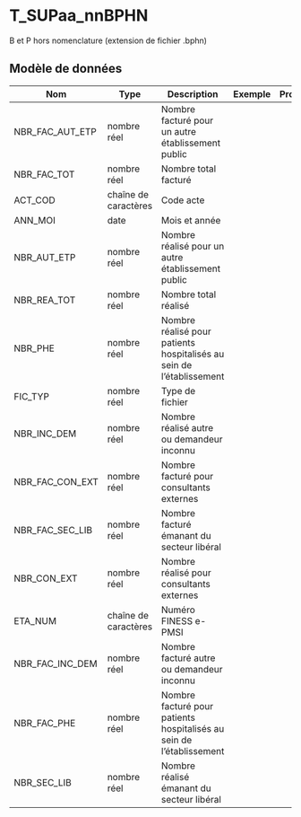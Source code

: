 # T_SUPaa_nnBPHN

B et P hors nomenclature (extension de fichier .bphn)


## Modèle de données

|Nom|Type|Description|Exemple|Propriétés|
|-|-|-|-|-|
|NBR_FAC_AUT_ETP|nombre réel|Nombre facturé pour un autre établissement public|||
|NBR_FAC_TOT|nombre réel|Nombre total facturé|||
|ACT_COD|chaîne de caractères|Code acte|||
|ANN_MOI|date|Mois et année|||
|NBR_AUT_ETP|nombre réel|Nombre réalisé pour un autre établissement public|||
|NBR_REA_TOT|nombre réel|Nombre total réalisé|||
|NBR_PHE|nombre réel|Nombre réalisé pour  patients hospitalisés au sein de l’établissement|||
|FIC_TYP|nombre réel|Type de fichier|||
|NBR_INC_DEM|nombre réel|Nombre réalisé autre ou demandeur inconnu|||
|NBR_FAC_CON_EXT|nombre réel|Nombre facturé pour consultants externes|||
|NBR_FAC_SEC_LIB|nombre réel|Nombre facturé  émanant du secteur libéral|||
|NBR_CON_EXT|nombre réel|Nombre réalisé pour consultants externes|||
|ETA_NUM|chaîne de caractères|Numéro FINESS e-PMSI|||
|NBR_FAC_INC_DEM|nombre réel|Nombre facturé autre ou demandeur inconnu|||
|NBR_FAC_PHE|nombre réel|Nombre facturé pour patients hospitalisés au sein de l’établissement|||
|NBR_SEC_LIB|nombre réel|Nombre réalisé émanant du secteur libéral|||
